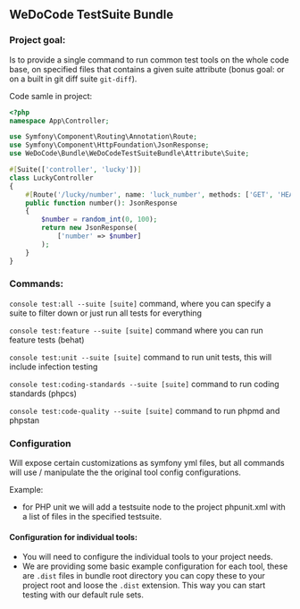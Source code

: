 ## WeDoCode TestSuite Bundle

### Project goal: 

Is to provide a single command to run common test tools on the whole code base, on specified files that contains a given
suite attribute (bonus goal: or on a built in git diff suite `git-diff`).

Code samle in project:

```php
<?php
namespace App\Controller;

use Symfony\Component\Routing\Annotation\Route;
use Symfony\Component\HttpFoundation\JsonResponse;
use WeDoCode\Bundle\WeDoCodeTestSuiteBundle\Attribute\Suite;

#[Suite(['controller', 'lucky'])]
class LuckyController
{
    #[Route('/lucky/number', name: 'luck_number', methods: ['GET', 'HEAD'])]
    public function number(): JsonResponse
    {
        $number = random_int(0, 100);
        return new JsonResponse(
            ['number' => $number]
        );
    }
}
```

### Commands: 

`console test:all --suite [suite]` command, where you can specify a suite to filter down or just run all tests for everything

`console test:feature --suite [suite]` command where you can run feature tests (behat)

`console test:unit --suite [suite]` command to run unit tests, this will include infection testing

`console test:coding-standards --suite [suite]` command to run coding standards (phpcs)

`console test:code-quality --suite [suite]`  command to run phpmd and phpstan

### Configuration

Will expose certain customizations as symfony yml files, 
but all commands will use / manipulate the the original tool config configurations. 

Example: 
- for PHP unit we will add a testsuite node to the project phpunit.xml with a list of files in the specified testsuite.

#### Configuration for individual tools: 
- You will need to configure the individual tools to your project needs.
- We are providing some basic example configuration for each tool, these are `.dist` files in bundle root directory you can copy these
to your project root and loose the `.dist` extension. This way you can start testing with our default rule sets.   
